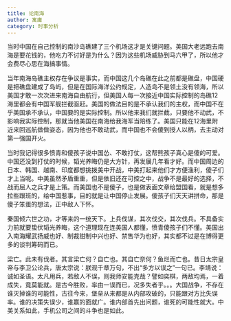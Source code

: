 ```yaml
---
title: 论南海
author: 寓庸
category: 时事分析
---
```

当时中国在自己控制的南沙岛礁建了三个机场这才是关键问题。美国大老远跑去南海是要花钱的，他吃力不讨好是为什么？因为这些机场威胁到马六甲了，所以他才会费尽心思在海搞事情。

当年南海岛礁主权存在争议是事实，而中国这几个岛礁在此之前都是礁盘，中国硬是把礁盘建成了岛屿，但是在国际海洋公约规定，人造岛不是领土没有领海，所以美国才敢一次次进来南海自由航行，但美国人每一次接近中国实际控制的岛礁12海里都会有中国军舰拦截驱赶。美国的做法目的是不承认我们的主权，而中国不在乎美国承不承认，中国要的是实际控制。所以他来我们就拦截，只要他不动武，不影响我实际控制，那就当他美国在南海给我海军当陪练了。美国只能在12海里附近来回巡航做做姿态，因为他也不敢动武，而中国也不会傻到授人以柄，去主动对第一强国开火。

当时我记得很多愤青和傻孩子说中国怂、不敢打仗，这帮熊孩子真心是傻的可爱。中国还没到打仗的时候，韬光养晦仍是大方针，再发展几年看才好。而中国周边的日本、韩国、越南、印度都想挑拨美中开战，中美打起来他们才方便渔利，傻子们才上当呢。中美虽然矛盾重重，但是依旧还在可控之中，战争不是最好的选择，不战而屈人之兵才是上策。而美国也不是傻子，也是做表面文章给盟国看，就是想多拉些跟班的，给中国惹事，目的就是让中国停止发展。傻孩子们天天讲拼命，那是傻子笨蛋的想法，正中敌人下怀。

秦国倾六世之功，才等来的一统天下。上兵伐谋，其次伐交，其次伐兵。不具备实力前就要蛰伏韬光养晦，这个道理现在连美国人都懂，愤青傻孩子们不懂。美国出入南海耀武扬威也好、制裁钳制中兴也好、禁售华为也好，其实都不过是在博得更多的谈判筹码而已。

梁亡。此未有伐者。其言梁亡何？自亡也。其自亡奈何？鱼烂而亡也。昔日太宗皇帝与李卫公论兵，唐太宗说：朕观千章万句，不出“多方以误之”一句已。李靖说：诚如圣语。太凡用兵，若敌人不误，则我师安能克哉？譬如奕棋，两敌均焉，一着成失，竟莫能就。是古今胜败，率由一误而已，况多失者乎。。。大国战争，不存在谁灭掉谁的可能性，古往今来，堡垒从来都是从内部攻破的，只能跟对方比失误率。谁的决策失误少，谁赢的面就广。谁内部首先出问题，谁死的可能性就大。中美关系如此，手机公司之间的斗争也是如此。